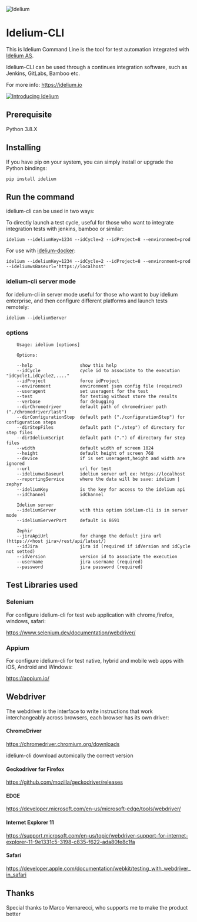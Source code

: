 ![Idelium](https://idelium.io/assets/images/idelium.png)

# Idelium-CLI

This is Idelium Command Line is the tool for test automation integrated with [Idelium AS](https://github.com/idelium/idelium-docker).

Idelium-CLI can be used through a continues integration software, such as Jenkins, GitLabs, Bamboo etc.

For more info: https://idelium.io

[![Introducing Idelium](https://img.youtube.com/vi/nGe3c_CU0NQ/0.jpg)](https://youtu.be/nGe3c_CU0NQ)

## Prerequisite

Python 3.8.X

## Installing

If you have pip on your system, you can simply install or upgrade the Python bindings:

```
pip install idelium
```

## Run the command

idelium-cli can be used in two ways:

To directly launch a test cycle, useful for those who want to integrate integration tests with jenkins, bamboo or similar:

```
idelium --ideliumKey=1234 --idCycle=2 --idProject=8 --environment=prod
```

For use with [idelium-docker](https://github.com/idelium/idelium-docker):

```
idelium --ideliumKey=1234 --idCycle=2 --idProject=8 --environment=prod --ideliumwsBaseurl='https://localhost'
```

### idelium-cli server mode
for idelium-cli in server mode useful for those who want to buy idelium enterprise, and then configure different platforms and launch tests remotely:

```
idelium --ideliumServer
```

### options
```
    Usage: idelium [options]

    Options:

    --help                  show this help
    --idCycle               cycle id to associate to the execution "idCycle1,idCycle2,...."
    --idProject             force idProject
    --environment           environment json config file (required)
    --useragent             set useragent for the test
    --test                  for testing without store the results
    --verbose               for debugging 
    --dirChromedriver       default path of chromedriver path ("./chromedriver/last")
    --dirConfigurationStep  default path ("./configurationStep") for configuration steps 
    --dirStepFiles          default path ("./step") of directory for step files 
    --dirIdeliumScript      default path (".") of directory for step files
    --width                 default width of screen 1024
    --height                default height of screen 768
    --device                if is set useragent,height and width are ignored
    --url                   url for test 
    --ideliumwsBaseurl      idelium server url ex: https://localhost
    --reportingService      where the data will be save: idelium | zephyr
    --ideliumKey            is the key for access to the idelium api
    --idChannel             idChannel
    
    Idelium server
    --ideliumServer         with this option idelium-cli is in server mode
    --ideliumServerPort     default is 8691

    Zephir 
    --jiraApiUrl            for change the default jira url (https://<host jira>/rest/api/latest/)
    --idJira                jira id (required if idVersion and idCycle not setted)
    --idVersion             version id to associate the execution 
    --username              jira username (required)
    --password              jira password (required)

```


## Test Libraries used

### Selenium

For configure idelium-cli for test web application with chrome,firefox, windows, safari:

https://www.selenium.dev/documentation/webdriver/

### Appium

For configure idelium-cli for test native, hybrid and mobile web apps with iOS, Android and Windows:

https://appium.io/

## Webdriver

The webdriver is the interface to write instructions that work interchangeably across browsers, each browser has its own driver:

#### ChromeDriver

https://chromedriver.chromium.org/downloads

idelium-cli download automically the correct version

#### Geckodriver for Firefox

https://github.com/mozilla/geckodriver/releases

#### EDGE

https://developer.microsoft.com/en-us/microsoft-edge/tools/webdriver/

#### Internet Explorer 11

https://support.microsoft.com/en-us/topic/webdriver-support-for-internet-explorer-11-9e1331c5-3198-c835-f622-ada80fe8c1fa

#### Safari

https://developer.apple.com/documentation/webkit/testing_with_webdriver_in_safari

## Thanks

Special thanks to Marco Vernarecci, who supports me to make the product better
